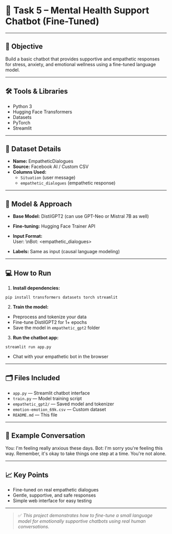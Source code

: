 # 🧠 Task 5 – Mental Health Support Chatbot (Fine-Tuned)

---

## 🎯 Objective

Build a basic chatbot that provides supportive and empathetic responses for stress, anxiety, and emotional wellness using a fine-tuned language model.

---

## 🛠️ Tools & Libraries

- Python 3  
- Hugging Face Transformers  
- Datasets  
- PyTorch  
- Streamlit

---

## 📂 Dataset Details

- **Name:** EmpatheticDialogues  
- **Source:** Facebook AI / Custom CSV  
- **Columns Used:**  
  - `Situation` (user message)  
  - `empathetic_dialogues` (empathetic response)

---

## 🧠 Model & Approach

- **Base Model:** DistilGPT2 (can use GPT-Neo or Mistral 7B as well)
- **Fine-tuning:** Hugging Face Trainer API
- **Input Format:**  
  User: <Situation>\nBot: <empathetic_dialogues>

- **Labels:** Same as input (causal language modeling)

---

## 💻 How to Run

1. **Install dependencies:**
  ```
  pip install transformers datasets torch streamlit
  ```

2. **Train the model:**
  - Preprocess and tokenize your data
  - Fine-tune DistilGPT2 for 1+ epochs
  - Save the model in `empathetic_gpt2` folder

3. **Run the chatbot app:**
  ```
  streamlit run app.py
  ```
  - Chat with your empathetic bot in the browser

---

## 🗂️ Files Included

- `app.py` — Streamlit chatbot interface  
- `train.py` — Model training script  
- `empathetic_gpt2/` — Saved model and tokenizer  
- `emotion-emotion_69k.csv` — Custom dataset  
- `README.md` — This file

---

## 💬 Example Conversation
You: I'm feeling really anxious these days.
Bot: I'm sorry you're feeling this way. Remember, it's okay to take things one step at a time. You're not alone.


---

## 📈 Key Points

- Fine-tuned on real empathetic dialogues
- Gentle, supportive, and safe responses
- Simple web interface for easy testing

---

> ✅ *This project demonstrates how to fine-tune a small language model for emotionally supportive chatbots using real human conversations.*
